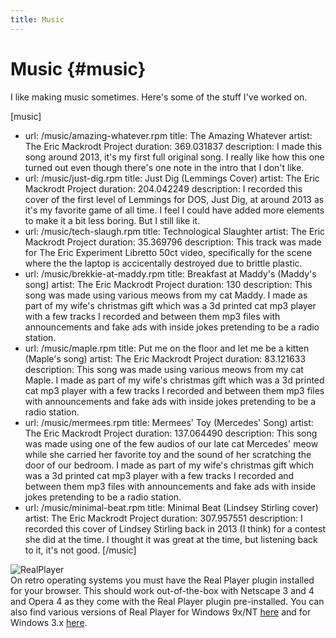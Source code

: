 ```yaml
---
title: Music
---
```


# Music {#music}

I like making music sometimes. Here's some of the stuff I've worked on.

[music]
  - url: /music/amazing-whatever.rpm
    title: The Amazing Whatever
    artist: The Eric Mackrodt Project
    duration: 369.031837
    description: I made this song around 2013, it's my first full original song. I really like how this one turned out even though there's one note in the intro that I don't like.
  - url: /music/just-dig.rpm
    title: Just Dig (Lemmings Cover)
    artist: The Eric Mackrodt Project
    duration: 204.042249
    description: I recorded this cover of the first level of Lemmings for DOS, Just Dig, at around 2013 as it's my favorite game of all time. I feel I could have added more elements to make it a bit less boring. But I still like it.
  - url: /music/tech-slaugh.rpm
    title: Technological Slaughter
    artist: The Eric Mackrodt Project
    duration: 35.369796
    description: This track was made for The Eric Experiment Libretto 50ct video, specifically for the scene where the the laptop is accicentally destroyed due to brittle plastic.
  - url: /music/brekkie-at-maddy.rpm
    title: Breakfast at Maddy's (Maddy's song)
    artist: The Eric Mackrodt Project
    duration: 130
    description:  This song was made using various meows from my cat Maddy. I made as part of my wife's christmas gift which was a 3d printed cat mp3 player with a few tracks I recorded and between them mp3 files with announcements and fake ads with inside jokes pretending to be a radio station.
  - url: /music/maple.rpm
    title: Put me on the floor and let me be a kitten (Maple's song)
    artist: The Eric Mackrodt Project
    duration: 83.121633
    description: This song was made using various meows from my cat Maple. I made as part of my wife's christmas gift which was a 3d printed cat mp3 player with a few tracks I recorded and between them mp3 files with announcements and fake ads with inside jokes pretending to be a radio station.
  - url: /music/mermees.rpm
    title: Mermees' Toy (Mercedes' Song)
    artist: The Eric Mackrodt Project
    duration: 137.064490
    description: This song was made using one of the few audios of our late cat Mercedes' meow while she carried her favorite toy and the sound of her scratching the door of our bedroom. I made as part of my wife's christmas gift which was a 3d printed cat mp3 player with a few tracks I recorded and between them mp3 files with announcements and fake ads with inside jokes pretending to be a radio station.
  - url: /music/minimal-beat.rpm
    title: Minimal Beat (Lindsey Stirling cover)
    artist: The Eric Mackrodt Project
    duration: 307.957551
    description: I recorded this cover of Lindsey Stirling back in 2013 (I think) for a contest she did at the time. I thought it was great at the time, but listening back to it, it's not good.
[/music]

![RealPlayer](/contents/public/get_real.gif)<br>On retro operating systems you must have the Real Player plugin installed for your browser. This should work out-of-the-box with Netscape 3 and 4 and Opera 4 as they come with the Real Player plugin pre-installed. You can also find various versions of Real Player for Windows 9x/NT [here](/software#multimedia) and for Windows 3.x [here](/windows3x/essentialsoftware#multimedia).